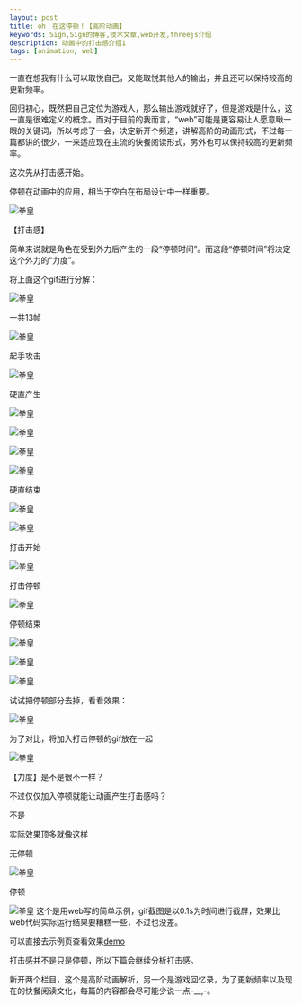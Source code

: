 ```yaml
---
layout: post
title: oh！在这停顿！【高阶动画】
keywords: Sign,Sign的博客,技术文章,web开发,threejs介绍
description: 动画中的打击感介绍1
tags: [animation, web]
---
```


一直在想我有什么可以取悦自己，又能取悦其他人的输出，并且还可以保持较高的更新频率。

回归初心，既然把自己定位为游戏人，那么输出游戏就好了，但是游戏是什么，这一直是很难定义的概念。而对于目前的我而言，“web”可能是更容易让人愿意瞅一眼的关键词，所以考虑了一会，决定新开个频道，讲解高阶的动画形式，不过每一篇都讲的很少，一来适应现在主流的快餐阅读形式，另外也可以保持较高的更新频率。

这次先从打击感开始。

停顿在动画中的应用，相当于空白在布局设计中一样重要。

![拳皇](/img/2016-7-10-stop/e1.gif)

【打击感】

简单来说就是角色在受到外力后产生的一段“停顿时间”。而这段“停顿时间”将决定这个外力的“力度”。

将上面这个gif进行分解：

![拳皇](/img/2016-7-10-stop/e2.png)

一共13帧

![拳皇](/img/2016-7-10-stop/1001.jpg)

起手攻击

![拳皇](/img/2016-7-10-stop/1002.jpg)

硬直产生

![拳皇](/img/2016-7-10-stop/1003.jpg)

![拳皇](/img/2016-7-10-stop/1004.jpg)

![拳皇](/img/2016-7-10-stop/1005.jpg)

![拳皇](/img/2016-7-10-stop/1006.jpg)

硬直结束

![拳皇](/img/2016-7-10-stop/1007.jpg)

![拳皇](/img/2016-7-10-stop/1008.jpg)

打击开始

![拳皇](/img/2016-7-10-stop/1009.jpg)

打击停顿

![拳皇](/img/2016-7-10-stop/1010.jpg)

停顿结束

![拳皇](/img/2016-7-10-stop/1011.jpg)

![拳皇](/img/2016-7-10-stop/1012.jpg)

![拳皇](/img/2016-7-10-stop/1013.jpg)

试试把停顿部分去掉，看看效果：

![拳皇](/img/2016-7-10-stop/e3.gif)

为了对比，将加入打击停顿的gif放在一起

![拳皇](/img/2016-7-10-stop/e1.gif)

【力度】是不是很不一样？

不过仅仅加入停顿就能让动画产生打击感吗？

不是

实际效果顶多就像这样

无停顿

![拳皇](/img/2016-7-10-stop/e4.gif)

停顿

![拳皇](/img/2016-7-10-stop/e5.gif)
​
这个是用web写的简单示例，gif截图是以0.1s为时间进行截屏，效果比web代码实际运行结果要糟糕一些，不过也没差。

可以直接去示例页查看效果<a href="/example/2016-7-10-stop/e1.html">demo</a>

打击感并不是只是停顿，所以下篇会继续分析打击感。

新开两个栏目，这个是高阶动画解析，另一个是游戏回忆录，为了更新频率以及现在的快餐阅读文化，每篇的内容都会尽可能少说一点-__,-。